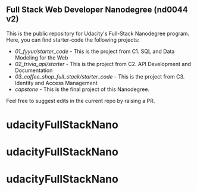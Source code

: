 ## Full Stack Web Developer Nanodegree (nd0044 v2)
This is the public repository for Udacity's Full-Stack Nanodegree program. Here, you can find starter-code the following projects:

* *01_fyyur/starter_code* - This is the project from C1. SQL and Data Modeling for the Web
* *02_trivia_api/starter* - This is the project from C2. API Development and Documentation
* *03_coffee_shop_full_stack/starter_code* - This is the project from C3. Identity and Access Management
* *capstone* - This is the final project of this Nanodegree.

Feel free to suggest edits in the current repo by raising a PR.


# udacityFullStackNano
# udacityFullStackNano
# udacityFullStackNano
